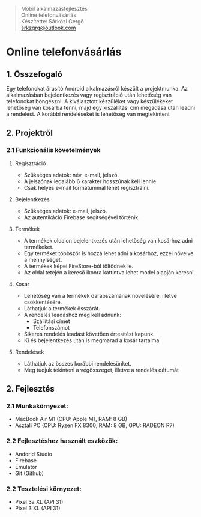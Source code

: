 > Mobil alkalmazásfejlesztés
<br>Online telefonvásárlás
<br>Készítette: Sárközi Gergő
<br>srkzgrg@outlook.com

# Online telefonvásárlás

## 1. Összefogaló

Egy telefonokat árusító Android alkalmazásról készült a projektmunka. Az alkalmazásban bejelentkezés vagy regisztráció után lehetőség van telefonokat böngészni. A kiválasztott készüléket vagy készülékeket lehetőség van kosárba tenni, majd egy kiszállítási cím megadása után leadni a rendelést. A korábbi rendeléseket is lehetőség van megtekinteni.

## 2. Projektről

### 2.1 Funkcionális követelmények

1. Regisztráció
	- Szükséges adatok: név, e-mail, jelszó.
	- A jelszónak legalább 6 karakter hosszúnak kell lennie.
	- Csak helyes e-mail formátummal lehet regisztrálni.

2. Bejelentkezés
	- Szükséges adatok: e-mail, jelszó.
	- Az autentikáció Firebase segítségével történik.
	
3. Termékek
	- A termékek oldalon bejelentkezés után lehetőség van kosárhoz adni termékeket.
	- Egy terméket többször is hozzá lehet adni a kosárhoz, ezzel növelve a mennyiséget.
	- A termékek képei FireStore-ból töltődnek le.
	- Az oldal tetején a kereső ikonra kattintva lehet model alapján keresni.
	
3. Kosár
	- Lehetőség van a termékek darabszámának növelésére, illetve csökkentésére.
	- Láthatjuk a termékek összárát.
	- A rendelés leadáshoz meg kell adnunk:
		- Szállítási címet
		- Telefonszámot
	- Sikeres rendelés leadást követően értesítést kapunk.
	- Ki és bejelentkezés után is megmarad a kosár tartalma
	
3. Rendelések
	- Láthatjuk az összes korábbi rendelésünket.
	- Meg tudjuk tekinteni a végösszeget, illetve a rendelés dátumát

		
## 2. Fejlesztés

### 2.1 Munkakörnyezet:

- MacBook Air M1 (CPU: Apple M1, RAM: 8 GB)
- Asztali PC (CPU: Ryzen FX 8300, RAM: 8 GB, GPU: RADEON R7)

### 2.2 Fejlesztéshez használt eszközök:

- Andorid Studio
- Firebase
- Emulator
- Git (Github)

### 2.2 Tesztelési környezet:

- Pixel 3a XL (API 31)
- Pixel 3 XL (API 31)
